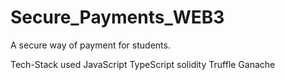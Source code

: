 # Secure_Payments_WEB3
A secure way of payment for students.

Tech-Stack used
JavaScript
TypeScript
solidity
Truffle
Ganache
